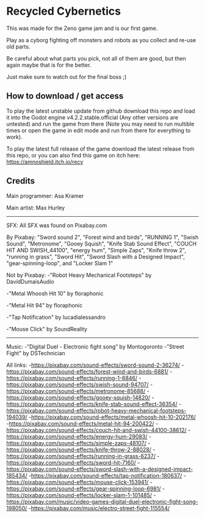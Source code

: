 # Recycled Cybernetics
This was made for the Zeno game jam and is our first game.


Play as a cyborg fighting off monsters and robots as you collect and re-use old parts.

Be careful about what parts you pick, not all of them are good, but then again maybe that is for the better.

Just make sure to watch out for the final boss ;)

How to download / get access
----------------
To play the latest unstable update from github download this repo and load it into the Godot engine v4.2.2.stable.official (Any other versions are untested) and run the game from there (Note you may need to run multible times or open the game in edit mode and run from there for everything to work).

To play the latest full release of the game download the latest release from this repo, or you can also find this game on itch here: https://amnoshield.itch.io/recy




Credits
----------------
Main programmer: Asa Kramer

Main artist: Max Hurley

----------------
SFX:
All SFX was found on Pixabay.com

By Pixabay:  "Sword sound 2", "Forest wind and birds", "RUNNING 1", "Swish Sound", "Metronome", "Gooey Squish", "Knife Stab Sound Effect", "COUCH HIT AND SWISH_44100", "energy hum", "Simple Zaps", "Knife throw 2", "running in grass", "Sword Hit", "Sword Slash with a Designed Impact", "gear-spinning-loop", and "Locker Slam 1"

Not by Pixabay:
-"Robot Heavy Mechanical Footsteps" by DavidDumaisAudio

-"Metal Whoosh Hit 10" by floraphonic

-"Metal Hit 94" by floraphonic

-"Tap Notification" by lucadialessandro

-"Mouse Click" by SoundReality

----------------
Music:
-”Digital Duel - Electronic fight song” by Montogoronto
-”Street Fight” by DSTechnician

All links:
-https://pixabay.com/sound-effects/sword-sound-2-36274/
-https://pixabay.com/sound-effects/forest-wind-and-birds-6881/
-https://pixabay.com/sound-effects/running-1-6846/
-https://pixabay.com/sound-effects/swish-sound-94707/
-https://pixabay.com/sound-effects/metronome-85688/
-https://pixabay.com/sound-effects/gooey-squish-14820/
-https://pixabay.com/sound-effects/knife-stab-sound-effect-36354/
-https://pixabay.com/sound-effects/robot-heavy-mechanical-footsteps-194039/
-https://pixabay.com/sound-effects/metal-whoosh-hit-10-202176/
-https://pixabay.com/sound-effects/metal-hit-94-200422/
-https://pixabay.com/sound-effects/couch-hit-and-swish-44100-38612/
-https://pixabay.com/sound-effects/energy-hum-29083/
-https://pixabay.com/sound-effects/simple-zaps-48107/
-https://pixabay.com/sound-effects/knife-throw-2-88028/
-https://pixabay.com/sound-effects/running-in-grass-6237/
-https://pixabay.com/sound-effects/sword-hit-7160/
-https://pixabay.com/sound-effects/sword-slash-with-a-designed-impact-185434/
-https://pixabay.com/sound-effects/tap-notification-180637/
-https://pixabay.com/sound-effects/mouse-click-153941/
-https://pixabay.com/sound-effects/gear-spinning-loop-6981/
-https://pixabay.com/sound-effects/locker-slam-1-101485/
-https://pixabay.com/music/video-games-digital-duel-electronic-fight-song-198050/
-https://pixabay.com/music/electro-street-fight-115554/
